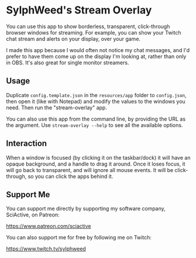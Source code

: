 # SylphWeed's Stream Overlay

You can use this app to show borderless, transparent, click-through browser windows for streaming. For example, you can show your Twitch chat stream and alerts on your display, over your game.

I made this app because I would often not notice my chat messages, and I'd prefer to have them come up on the display I'm looking at, rather than only in OBS. It's also great for single monitor streamers.

## Usage

Duplicate `config.template.json` in the `resources/app` folder to `config.json`, then open it (like with Notepad) and modify the values to the windows you need. Then run the "stream-overlay" app.

You can also use this app from the command line, by providing the URL as the argument. Use `stream-overlay --help` to see all the available options.

## Interaction

When a window is focused (by clicking it on the taskbar/dock) it will have an opaque background, and a handle to drag it around. Once it loses focus, it will go back to transparent, and will ignore all mouse events. It will be click-through, so you can click the apps behind it.

## Support Me

You can support me directly by supporting my software company, SciActive, on Patreon:

https://www.patreon.com/sciactive

You can also support me for free by following me on Twitch:

https://www.twitch.tv/sylphweed
